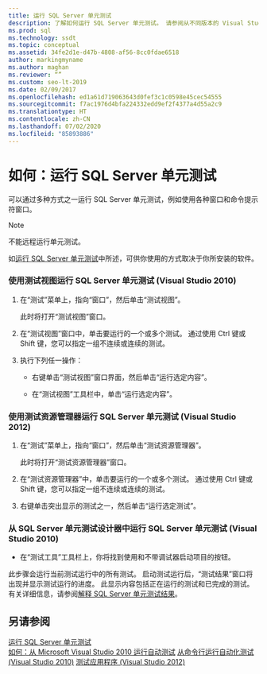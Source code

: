 ```yaml
---
title: 运行 SQL Server 单元测试
description: 了解如何运行 SQL Server 单元测试。 请参阅从不同版本的 Visual Studio 的不同窗口和工具中运行测试的步骤。
ms.prod: sql
ms.technology: ssdt
ms.topic: conceptual
ms.assetid: 34fe2d1e-d47b-4808-af56-8cc0fdae6518
author: markingmyname
ms.author: maghan
ms.reviewer: “”
ms.custom: seo-lt-2019
ms.date: 02/09/2017
ms.openlocfilehash: ed1a61d719063643d0fef3c1c0598e45cec54555
ms.sourcegitcommit: f7ac1976d4bfa224332edd9ef2f4377a4d55a2c9
ms.translationtype: HT
ms.contentlocale: zh-CN
ms.lasthandoff: 07/02/2020
ms.locfileid: "85893886"
---
```

# <a name="how-to-run-sql-server-unit-tests"></a>如何：运行 SQL Server 单元测试

可以通过多种方式之一运行 SQL Server 单元测试，例如使用各种窗口和命令提示符窗口。  
  
> [!NOTE]  
> 不能远程运行单元测试。  
  
如[运行 SQL Server 单元测试](../ssdt/running-sql-server-unit-tests.md)中所述，可供你使用的方式取决于你所安装的软件。  
  
### <a name="to-run-sql-server-unit-tests-using-test-view-visual-studio-2010"></a>使用测试视图运行 SQL Server 单元测试 (Visual Studio 2010)  
  
1.  在“测试”菜单上，指向“窗口”，然后单击“测试视图”。  
  
    此时将打开“测试视图”窗口。  
  
2.  在“测试视图”窗口中，单击要运行的一个或多个测试。 通过使用 Ctrl 键或 Shift 键，您可以指定一组不连续或连续的测试。  
  
3.  执行下列任一操作：  
  
    -   右键单击“测试视图”窗口界面，然后单击“运行选定内容”。  
  
    -   在“测试视图”工具栏中，单击“运行选定内容”。  
  
### <a name="to-run-sql-server-unit-tests-using-test-explorer-visual-studio-2012"></a>使用测试资源管理器运行 SQL Server 单元测试 (Visual Studio 2012)  
  
1.  在“测试”菜单上，指向“窗口”，然后单击“测试资源管理器”。  
  
    此时将打开“测试资源管理器”窗口。  
  
2.  在“测试资源管理器”中，单击要运行的一个或多个测试。 通过使用 Ctrl 键或 Shift 键，您可以指定一组不连续或连续的测试。  
  
3.  右键单击突出显示的测试之一，然后单击“运行选定测试”。  
  
### <a name="to-run-sql-server-unit-tests-from-the-sql-server-unit-test-designer-visual-studio-2010"></a>从 SQL Server 单元测试设计器中运行 SQL Server 单元测试 (Visual Studio 2010)  
  
-   在“测试工具”工具栏上，你将找到使用和不带调试器启动项目的按钮。  
  
此步骤会运行当前测试运行中的所有测试。 启动测试运行后，“测试结果”窗口将出现并显示测试运行的进度。 此显示内容包括正在运行的测试和已完成的测试。 有关详细信息，请参阅[解释 SQL Server 单元测试结果](../ssdt/interpreting-sql-server-unit-test-results.md)。  
  
## <a name="see-also"></a>另请参阅  
[运行 SQL Server 单元测试](../ssdt/running-sql-server-unit-tests.md)  
[如何：从 Microsoft Visual Studio 2010 运行自动测试](https://msdn.microsoft.com/library/ms182470(VS.100).aspx)  
[从命令行运行自动化测试 (Visual Studio 2010)](https://msdn.microsoft.com/library/ms182486(VS.100).aspx)  
[测试应用程序 (Visual Studio 2012)](https://msdn.microsoft.com/library/ms182409.aspx)  
  
